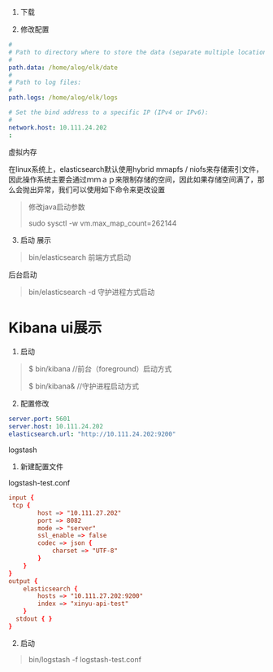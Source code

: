 1. 下载

2. 修改配置

```yml
#
# Path to directory where to store the data (separate multiple locations by comma):
#
path.data: /home/alog/elk/date
#
# Path to log files:
#
path.logs: /home/alog/elk/logs

# Set the bind address to a specific IP (IPv4 or IPv6):
#
network.host: 10.111.24.202
:
```

虚拟内存

在linux系统上，elasticsearch默认使用hybrid mmapfs / niofs来存储索引文件，因此操作系统主要会通过ｍｍａｐ来限制存储的空间，因此如果存储空间满了，那么会抛出异常，我们可以使用如下命令来更改设置

>修改java启动参数
>
>sudo sysctl -w vm.max_map_count=262144

3. 启动
展示
> bin/elasticsearch 前端方式启动

后台启动

> bin/elasticsearch -d 守护进程方式启动




# Kibana ui展示
 1. 启动

 >$ bin/kibana      //前台（foreground）启动方式
 >
 >$ bin/kibana&     //守护进程启动方式

 2. 配置修改

```yml
server.port: 5601
server.host: 10.111.24.202
elasticsearch.url: "http://10.111.24.202:9200"
```


logstash


1. 新建配置文件

logstash-test.conf


```conf
input {
 tcp {
        host => "10.111.27.202"
        port => 8082
        mode => "server"
        ssl_enable => false
        codec => json {
            charset => "UTF-8"
        }
    }
}
output {
    elasticsearch {
        hosts => "10.111.27.202:9200"
        index => "xinyu-api-test"
    }
  stdout { }
}

```

 2. 启动


>bin/logstash -f logstash-test.conf
